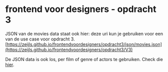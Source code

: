 # frontend voor designers - opdracht 3

JSON van de movies data staat ook hier:
deze uri kun je gebruiken voor een van de use case voor opdracht 3.
[https://zeijls.github.io/frontendvoordesigners/opdracht3/json/movies.json](https://zeijls.github.io/frontendvoordesigners/opdracht3/V3)

De JSON data is ook los, per film of genre of actors te gebruiken. Check die [hier](https://github.com/KoopReynders/frontendvoordesigners/tree/master/opdracht3/json).
